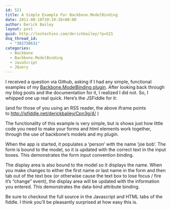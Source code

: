 ```yaml
---
id: 521
title: A Simple Example For Backbone.ModelBinding
date: 2011-08-10T20:19:26+00:00
author: Derick Bailey
layout: post
guid: http://lostechies.com/derickbailey/?p=521
dsq_thread_id:
  - "382750631"
categories:
  - Backbone
  - Backbone.ModelBinding
  - JavaScript
  - JQuery
---
```

I received a question via Github, asking if I had any simple, functional examples of my [Backbone.ModelBinding plugin](https://github.com/derickbailey/backbone.modelbinding). After looking back through my blog posts and the documentation for it, I realized I did not. So, I whipped one up real quick. Here&#8217;s the JSFiddle for it:



(and for those of you using an RSS reader, the above iframe points to <http://jsfiddle.net/derickbailey/Cpn3g/4/> )

The functionality of this example is very simple, but is shows just how little code you need to make your forms and html elements work together, through the use of backbone&#8217;s models and my plugin.

When the app is started, it populates a &#8216;person&#8217; with the name &#8216;joe bob&#8217;. The form is bound to the model, so it is updated with the correct text in the input boxes. This demonstrates the form input convention binding.

The display area is also bound to the model so it displays the name. When you make changes to either the first name or last name in the form and then tab out of the text box (or otherwise cause the text box to lose focus / fire it&#8217;s &#8220;change&#8221; event), the display area will be updated with the information you entered. This demonstrates the data-bind attribute binding.

Be sure to checkout the full source in the Javascript and HTML tabs of the fiddle. I think you&#8217;ll be pleasantly surprised at how easy this is.